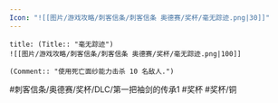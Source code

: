 ```yaml
---
Icon: "![[图片/游戏攻略/刺客信条/刺客信条 奥德赛/奖杯/毫无踪迹.png|30]]"
---
```

```ad-common-bronze-trophy
title: (Title:: "毫无踪迹")
![[图片/游戏攻略/刺客信条/刺客信条 奥德赛/奖杯/毫无踪迹.png|100]]

(Comment:: "使用死亡面纱能力击杀 10 名敌人.")
```

#刺客信条/奥德赛/奖杯/DLC/第一把袖剑的传承1 #奖杯 #奖杯/铜
